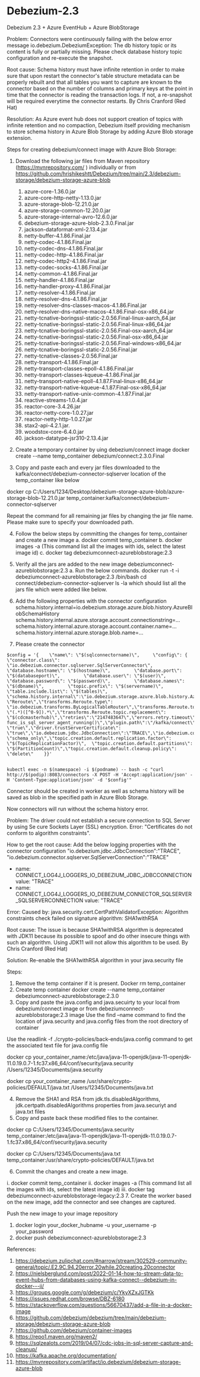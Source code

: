 # Debezium-2.3

Debezium 2.3 + Azure EventHub + Azure BlobStorage 

Problem: Connectors were continuously failing with the below error message
io.debezium.DebeziumException: The db history topic or its content is fully or partially missing. Please check database history topic configuration and re-execute the snapshot.

Root cause: Schema history must have infinite retention in order to make sure that upon restart the connector's table structure metadata can be properly rebuilt and that all tables you want to capture are known to the connector based on the number of columns and primary keys at the point in time that the connector is reading the transaction logs. If not, a re-snapshot will be required everytime the connector restarts. By Chris Cranford (Red Hat)

Resolution: As Azure event hub does not support creation of topics with infinite retention and no compaction, Debezium itself providing mechanism to store schema history in Azure Blob Storage by adding Azure Blob storage extension.

Steps for creating debezium/connect image with Azure Blob Storage:
1.	Download the following jar files from Maven repository (https://mvnrepository.com/ ) individually or from https://github.com/hrishikeshtt/Debezium/tree/main/2.3/debezium-storage/debezium-storage-azure-blob

      1. azure-core-1.36.0.jar
      2. azure-core-http-netty-1.13.0.jar
      3. azure-storage-blob-12.21.0.jar
      4. azure-storage-common-12.20.0.jar
      5. azure-storage-internal-avro-12.6.0.jar
      6. debezium-storage-azure-blob-2.3.0.Final.jar
      7. jackson-dataformat-xml-2.13.4.jar
      8. netty-buffer-4.1.86.Final.jar
      9. netty-codec-4.1.86.Final.jar
      10. netty-codec-dns-4.1.86.Final.jar
      11. netty-codec-http-4.1.86.Final.jar
      12. netty-codec-http2-4.1.86.Final.jar
      13. netty-codec-socks-4.1.86.Final.jar
      14. netty-common-4.1.86.Final.jar
      15. netty-handler-4.1.86.Final.jar
      16. netty-handler-proxy-4.1.86.Final.jar
      17. netty-resolver-4.1.86.Final.jar
      18. netty-resolver-dns-4.1.86.Final.jar
      19. netty-resolver-dns-classes-macos-4.1.86.Final.jar
      20. netty-resolver-dns-native-macos-4.1.86.Final-osx-x86_64.jar
      21. netty-tcnative-boringssl-static-2.0.56.Final-linux-aarch_64.jar
      22. netty-tcnative-boringssl-static-2.0.56.Final-linux-x86_64.jar
      23. netty-tcnative-boringssl-static-2.0.56.Final-osx-aarch_64.jar
      24. netty-tcnative-boringssl-static-2.0.56.Final-osx-x86_64.jar
      25. netty-tcnative-boringssl-static-2.0.56.Final-windows-x86_64.jar
      26. netty-tcnative-boringssl-static-2.0.56.Final.jar
      27. netty-tcnative-classes-2.0.56.Final.jar
      28. netty-transport-4.1.86.Final.jar
      29. netty-transport-classes-epoll-4.1.86.Final.jar
      30. netty-transport-classes-kqueue-4.1.86.Final.jar
      31. netty-transport-native-epoll-4.1.87.Final-linux-x86_64.jar
      32. netty-transport-native-kqueue-4.1.87.Final-osx-x86_64.jar
      33. netty-transport-native-unix-common-4.1.87.Final.jar
      34. reactive-streams-1.0.4.jar
      35. reactor-core-3.4.26.jar
      36. reactor-netty-core-1.0.27.jar
      37. reactor-netty-http-1.0.27.jar
      38. stax2-api-4.2.1.jar.
      39. woodstox-core-6.4.0.jar
      40. jackson-datatype-jsr310-2.13.4.jar

2.	Create a temporary container by uing debezium/connect image
docker create --name temp_container debezium/connect:2.3.0.Final

3.	Copy and paste each and every jar files downloaded to the kafka/connect/debezium-connector-sqlserver location of the temp_container like below

docker cp C:/Users/1234/Desktop/debezium-storage-azure-blob/azure-storage-blob-12.21.0.jar temp_container:kafka/connect/debezium-connector-sqlserver

Repeat the command for all remaining jar files by changing the jar file name. Please make sure to specify your downloaded path.

4.	Follow the below steps by committing the changes for temp_container and create a new image
a.	docker commit temp_container 
b.	docker images -a (This command list all the images with ids, select the latest image id)
c.	docker tag <latest image id> debeziumconnect-azureblobstorage:2.3
5.	Verify all the jars are added to the new image debeziumconnect-azureblobstorage:2.3
a.	Run the below commands.
docker run -t -i  debeziumconnect-azureblobstorage:2.3 /bin/bash
cd connect/debezium-connector-sqlserver
ls -la
which should list all the jars file which were added like below.
 

6.	Add the following properties with the connector configuration
schema.history.internal=io.debezium.storage.azure.blob.history.AzureBlobSchemaHistory
schema.history.internal.azure.storage.account.connectionstring=...
schema.history.internal.azure.storage.account.container.name=...
schema.history.internal.azure.storage.blob.name=...

7.	Please create the connector
```
$config = '{    \"name\": \"$(sqlconnectorname)\",     \"config\": {        \"connector.class\": \"io.debezium.connector.sqlserver.SqlServerConnector\",         \"database.hostname\": \"$(hostname)\",         \"database.port\": \"$(databaseport)\",         \"database.user\": \"$(user)\",         \"database.password\": \"$(password)\",         \"database.names\": \"$(dbname)\",         \"topic.prefix\": \"$(servername)\",         \"table.include.list\": \"$(tables)\",         \"schema.history.internal\":\"io.debezium.storage.azure.blob.history.AzureBlobSchemaHistory\",\"schema.history.internal.azure.storage.account.connectionstring\":\"$(schemahistoryazurestorageconnectionstring)\",\"schema.history.internal.azure.storage.account.container.name\":\"$(schemahistorycontainername)\",\"schema.history.internal.azure.storage.blob.name\":\"$(schemahistoryazurestorageblobname)\",\"transforms\": \"Reroute\",\"transforms.Reroute.type\": \"io.debezium.transforms.ByLogicalTableRouter\",\"transforms.Reroute.topic.regex\": \"(.*)([^0-9]).*\",\"transforms.Reroute.topic.replacement\": \"$(cdcmasterhub)\",\"retries\":\"2147483647\",\"errors.retry.timeout\":\"-1\",\"errors.retry.delay.max.ms\":\"300000\",\"errors.log.enable\":\"true\",\"errors.log.include.messages\":\"true\",\"errors.tolerance\":\"all\",\"database.sqlserver.agent.status.query\":\"SELECT    func_is_sql_server_agent_running()\",\"plugin.path\":\"/kafka/connect\",\"decimal.handling.mode\":\"double\",\"driver.encrypt\": \"true\",\"driver.trustServerCertificate\": \"true\",\"io.debezium.jdbc.JdbcConnection\":\"TRACE\",\"io.debezium.connector.sqlserver.SqlServerConnection\":\"TRACE\",\"snapshot.mode\": \"schema_only\",\"topic.creation.default.replication.factor\": \"$(TopicReplicationFactor)\",  \"topic.creation.default.partitions\": \"$(PartitionCount)\",\"topic.creation.default.cleanup.policy\": \"delete\"    }}'


kubectl exec -n $(namespace) -i $(podname) -- bash -c "curl http://$(podip):8083/connectors -X POST -H 'Accept:application/json' -H 'Content-Type:application/json' -d '$config'"
```


Connector should be created in worker as well as schema history will be saved as blob in the specified path in Azure Blob Storage.

Now connectors will run without the schema history error.

Problem: The driver could not establish a secure connection to SQL Server by using Se
cure Sockets Layer (SSL) encryption. Error: \"Certificates do not conform to algorithm constraints\".

How to get the root cause: Add the below logging properties with the connector configuration
"io.debezium.jdbc.JdbcConnection":"TRACE",
"io.debezium.connector.sqlserver.SqlServerConnection":"TRACE"
- name: CONNECT_LOG4J_LOGGERS_IO_DEBEZIUM_JDBC_JDBCCONNECTION
  value: "TRACE"
 - name: CONNECT_LOG4J_LOGGERS_IO_DEBEZIUM_CONNECTOR_SQLSERVER_SQLSERVERCONNECTION
value: "TRACE"

Error:  Caused by: java.security.cert.CertPathValidatorException: Algorithm constraints check failed on signature algorithm: SHA1withRSA

Root cause: The issue is because SHA1withRSA algorithm is deprecated with JDK11 because its possible to spoof and do other insecure things with such an algorithm. Using JDK11 will not allow this algorithm to be used. By Chris Cranford (Red Hat)

Solution: Re-enable the SHA1withRSA algorithm in your java.security file

Steps:
1.	Remove the temp container if it is present.
Docker rm temp_container
2.	Create temp container
docker create --name temp_container debeziumconnect-azureblobstorage:2.3.0
3.	Copy and paste the java.config and java.secuirty to your local from debezium/connect image or from debeziumconnect-azureblobstorage:2.3 image
Use the find –name command to find the location of java.security and java.config files from the root directory of container

Use the readlink -f ./crypto-policies/back-ends/java.config command to get the associated text file for java.config file

docker cp your_container_name:/etc/java/java-11-openjdk/java-11-openjdk-11.0.19.0.7-1.fc37.x86_64/conf/security/java.security /Users/12345/Documents/java.security

docker cp your_container_name /usr/share/crypto-policies/DEFAULT/java.txt /Users/12345/Documents/java.txt

4.	Remove the SHA1 and RSA from jdk.tls.disabledAlgorithms, jdk.certpath.disabledAlgorithms properties from java.securiyt and java.txt files
5.	Copy and paste back these modified files to the container.

docker cp C:/Users/12345/Documents/java.security temp_container:/etc/java/java-11-openjdk/java-11-openjdk-11.0.19.0.7-1.fc37.x86_64/conf/security/java.security

docker cp C:/Users/12345/Documents/java.txt temp_container:/usr/share/crypto-policies/DEFAULT/java.txt

6.	Commit the changes and create a new image.

i.	docker commit temp_container 
ii.	docker images -a (This command list all the images with ids, select the latest image id)
iii.	docker tag <latest image id> debeziumconnect-azureblobstorage-legacy:2.3
7.	Create the worker based on the new image, add the connector and see changes are captured.


Push the new image to your image repository
1.	docker login your_docker_hubname -u your_username -p your_password
2.	docker push debeziumconnect-azureblobstorage:2.3

References:
1.	https://debezium.zulipchat.com/#narrow/stream/302529-community-general/topic/.E2.9C.94.20error.20while.20creating.20connector 
2.	https://nielsberglund.com/post/2022-01-14-how-to-stream-data-to-event-hubs-from-databases-using-kafka-connect--debezium-in-docker---ii/ 
3.	https://groups.google.com/g/debezium/c/YkyXZxJGTKk 
4.	https://issues.redhat.com/browse/DBZ-6180 
5.	https://stackoverflow.com/questions/56670437/add-a-file-in-a-docker-image 
6.	https://github.com/debezium/debezium/tree/main/debezium-storage/debezium-storage-azure-blob 
7.	https://github.com/debezium/container-images 
8.	https://repo1.maven.org/maven2/ 
9.	https://sqlzealots.com/2019/04/07/cdc-jobs-in-sql-server-capture-and-cleanup/ 
10.	https://kafka.apache.org/documentation/ 
11.	https://mvnrepository.com/artifact/io.debezium/debezium-storage-azure-blob 













